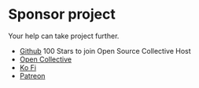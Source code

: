 # Sponsor project

Your help can take project further.

- [Github](https://github.com/initdc/mirr-docsify) 100 Stars to join Open Source Collective Host
- [Open Collective](opencollective.com/homin)
- [Ko Fi](ko-fi.com/initd)
- [Patreon](patreon.com/initd)
